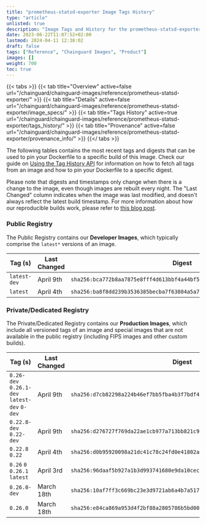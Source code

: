 ```yaml
---
title: "prometheus-statsd-exporter Image Tags History"
type: "article"
unlisted: true
description: "Image Tags and History for the prometheus-statsd-exporter Chainguard Image"
date: 2023-06-22T11:07:52+02:00
lastmod: 2024-04-11 12:38:02
draft: false
tags: ["Reference", "Chainguard Images", "Product"]
images: []
weight: 700
toc: true
---
```


{{< tabs >}}
{{< tab title="Overview" active=false url="/chainguard/chainguard-images/reference/prometheus-statsd-exporter/" >}}
{{< tab title="Details" active=false url="/chainguard/chainguard-images/reference/prometheus-statsd-exporter/image_specs/" >}}
{{< tab title="Tags History" active=true url="/chainguard/chainguard-images/reference/prometheus-statsd-exporter/tags_history/" >}}
{{< tab title="Provenance" active=false url="/chainguard/chainguard-images/reference/prometheus-statsd-exporter/provenance_info/" >}}
{{</ tabs >}}

The following tables contains the most recent tags and digests that can be used to pin your Dockerfile to a specific build of this image. Check our guide on [Using the Tag History API](/chainguard/chainguard-images/using-the-tag-history-api/) for information on how to fetch all tags from an image and how to pin your Dockerfile to a specific digest.

Please note that digests and timestamps only change when there is a change to the image, even though images are rebuilt every night. The "Last Changed" column indicates when the image was last modified, and doesn't always reflect the latest build timestamp. For more information about how our reproducible builds work, please refer to [this blog post](https://www.chainguard.dev/unchained/reproducing-chainguards-reproducible-image-builds).

### Public Registry
The Public Registry contains our **Developer Images**, which typically comprise the `latest*` versions of an image.

| Tag (s)       | Last Changed | Digest                                                                    |
|---------------|--------------|---------------------------------------------------------------------------|
|  `latest-dev` | April 9th    | `sha256:bca772b8aa7875e8fff4d613bbf4a44bf575d46c9a3017d4c15bf05949d7ec17` |
|  `latest`     | April 4th    | `sha256:ba8f8dd239b3536385becba7f63804a5a7f11512c3b37a69603d4deefdb14c0b` |


### Private/Dedicated Registry
The Private/Dedicated Registry contains our **Production Images**, which include all versioned tags of an image and special images that are not available in the public registry (including FIPS images and other custom builds).

| Tag (s)                                       | Last Changed | Digest                                                                    |
|-----------------------------------------------|--------------|---------------------------------------------------------------------------|
|  `0.26-dev` `0.26.1-dev` `latest-dev` `0-dev` | April 9th    | `sha256:d7cb82298a224b46ef7bb5fba4b3f7bdf476b8f2ea508bab9c9b8616bd30da63` |
|  `0.22.8-dev` `0.22-dev`                      | April 9th    | `sha256:d276727f769da22ae1cb977a713bb821c94f6ca287b20148ec3ebfb8c8f596ed` |
|  `0.22.8` `0.22`                              | April 4th    | `sha256:d0b95920098a21dc41c78c24fd0e41802aee1608ede7e00013c15a38f0d48d15` |
|  `0.26` `0` `0.26.1` `latest`                 | April 3rd    | `sha256:96daaf5b927a1b3d993741680e9da10cec0bb66d5ed1c6ad570842eb37de0dea` |
|  `0.26.0-dev`                                 | March 18th   | `sha256:10af7ff3c669bc23e3d9721ab6a4b7a517d42512f333183fc9d35b8d34b187c7` |
|  `0.26.0`                                     | March 18th   | `sha256:e84ca869a953d4f2bf88a2805786b5bd006110221693773d4ebb52978f5577ee` |

